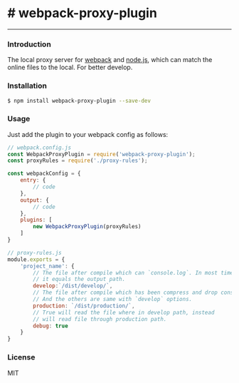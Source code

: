 # # webpack-proxy-plugin


-------------------------

### Introduction
The local proxy server for [webpack](http://webpack.js.org/) and [node.js](http://nodejs.org/), which can match the online files to the local. For better develop.

### Installation
```bash
$ npm install webpack-proxy-plugin --save-dev
```

### Usage
Just add the plugin to your webpack config as follows:

```javascript
// webpack.config.js
const WebpackProxyPlugin = require('webpack-proxy-plugin');
const proxyRules = require('./proxy-rules');

const webpackConfig = {
	entry: {
		// code
	},
	output: {
		// code
	},
	plugins: [
		new WebpackProxyPlugin(proxyRules)
	]
}
```

```javascript
// proxy-rules.js
module.exports = {
	'project_name': {
	    // The file after compile which can `console.log`. In most time,
	    // it equals the output path.
	    develop:`/dist/develop/`,
	    // The file after compile which has been compress and drop console.
	    // And the others are same with `develop` options.
	    production: `/dist/production/`,
	    // True will read the file where in develop path, instead
	    // will read file through production path.
	    debug: true
	}
}
```

### License
MIT
 